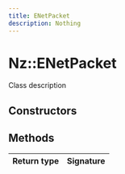 ```yaml
---
title: ENetPacket
description: Nothing
---
```


# Nz::ENetPacket

Class description

## Constructors


## Methods

| Return type | Signature |
| ----------- | --------- |
